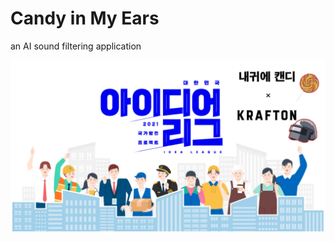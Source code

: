 # Candy in My Ears
an AI sound filtering application

![alt text](https://github.com/ian-seo/CandyInMyEars/blob/main/assets/images/CIME%20x%20KRAFTON.jpg)
